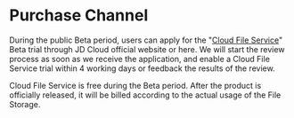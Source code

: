 # Purchase Channel

During the public Beta period, users can apply for the "[Cloud File Service](https://www.jdcloud.com/public/testApply/zfs)" Beta trial through JD Cloud official website or here. We will start the review process as soon as we receive the application, and enable a Cloud File Service trial within 4 working days or feedback the results of the review.

Cloud File Service is free during the Beta period. After the product is officially released, it will be billed according to the actual usage of the File Storage.

